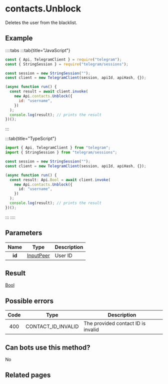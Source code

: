 # contacts.Unblock

Deletes the user from the blacklist.

## Example

::::tabs
:::tab{title="JavaScript"}

```js
const { Api, TelegramClient } = require("telegram");
const { StringSession } = require("telegram/sessions");

const session = new StringSession("");
const client = new TelegramClient(session, apiId, apiHash, {});

(async function run() {
  const result = await client.invoke(
    new Api.contacts.Unblock({
      id: "username",
    })
  );
  console.log(result); // prints the result
})();
```

:::

:::tab{title="TypeScript"}

```ts
import { Api, TelegramClient } from "telegram";
import { StringSession } from "telegram/sessions";

const session = new StringSession("");
const client = new TelegramClient(session, apiId, apiHash, {});

(async function run() {
  const result: Api.Bool = await client.invoke(
    new Api.contacts.Unblock({
      id: "username",
    })
  );
  console.log(result); // prints the result
})();
```

:::
::::

## Parameters

|  Name  | Type                                                  | Description |
| :----: | ----------------------------------------------------- | ----------- |
| **id** | [InputPeer](https://core.telegram.org/type/InputPeer) | User ID     |

## Result

[Bool](https://core.telegram.org/type/Bool)

## Possible errors

| Code | Type               | Description                        |
| :--: | ------------------ | ---------------------------------- |
| 400  | CONTACT_ID_INVALID | The provided contact ID is invalid |

## Can bots use this method?

No

## Related pages
